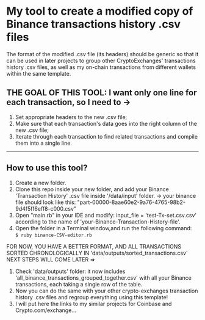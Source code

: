 # My tool to create a modified copy of Binance transactions history .csv files

The format of the modified .csv file (its headers) should be generic so that it can be used in later projects to group other CryptoExchanges' transactions history .csv files, as well as my on-chain transactions from different wallets within the same template.

## THE GOAL OF THIS TOOL: I want only one line for each transaction, so I need to ->

1. Set appropriate headers to the new .csv file;
2. Make sure that each transaction's data goes into the right column of the new .csv file;
3. Iterate through each transaction to find related transactions and compile them into a single line.

---

## How to use this tool?

1. Create a new folder.
2. Clone this repo inside your new folder, and add your Binance 'Transaction History' .csv file inside '/data/input' folder.
   -> your binance file should look like this: "part-00000-8aae60e2-9a76-4765-98b2-9d4f5ff6eff8-c000.csv"
3. Open "main.rb" in your IDE and modify: input_file = 'test-Tx-set.csv.csv' according to the name of 'your-Binance-Transaction-History-file'.
4. Open the folder in a Terminal window,and run the following command:<br><code>$ ruby binance-CSV-editor.rb</code>

FOR NOW, YOU HAVE A BETTER FORMAT, AND ALL TRANSACTIONS SORTED CHRONOLOGICALLY IN 'data/outputs/sorted_transactions.csv'
NEXT STEPS WILL COME LATER =>

1. Check 'data/outputs' folder: it now includes 'all_binance_transactions_grouped_together.csv' with all your Binance transactions, each taking a single row of the table.
2. Now you can do the same with your other crypto-exchanges transaction history .csv files and regroup everything using this template!
3. I will put here the links to my similar projects for Coinbase and Crypto.com/exchange...
